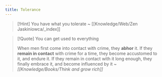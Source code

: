 ```yaml
---
title: Tolerance
---
```


>[!Hint] You have what you tolerate ~ [[Knowledge/Web/Zen Jaskiniowca/_index]]

> [!Quote] You can get used to everything
> 
> When men first come into contact with crime, they **abhor** it. If they **remain in contact** with crime for a time, they become accustomed to it, and endure it. If they remain in contact with it long enough, they finally embrace it, and become influenced by it ~ *[[Knowledge/Books/Think and grow rich]]*